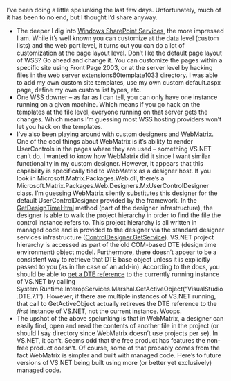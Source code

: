 I’ve been doing a little spelunking the last few days. Unfortunately,
much of it has been to no end, but I thought I’d share anyway.

-   The deeper I dig into [Windows SharePoint
    Services](http://www.microsoft.com/windowsserver2003/technologies/sharepoint/default.mspx),
    the more impressed I am. While it’s well known you can customize at
    the data level (custom lists) and the web part level, it turns out
    you can do a lot of customization at the page layout level. Don’t
    like the default page layout of WSS? Go ahead and change it. You can
    customize the pages within a specific site using Front Page 2003, or
    at the server level by hacking files in the web server
    extensions60template1033 directory. I was able to add my own custom
    site templates, use my own custom default.aspx page, define my own
    custom list types, etc.
-   One WSS downer – as far as I can tell, you can only have one
    instance running on a given machine. Which means if you go hack on
    the templates at the file level, everyone running on that server
    gets the changes. Which means I’m guessing most WSS hosting
    providers won’t let you hack on the templates.
-   I’ve also been playing around with custom designers and
    [WebMatrix](http://www.asp.net/webmatrix/default.aspx?tabIndex=4&tabId=46).
    One of the cool things about WebMatrix is it’s ability to render
    UserControls in the pages where they are used – something VS.NET
    can’t do. I wanted to know how WebMatrix did it since I want similar
    functionality in my custom designer. However, it appears that this
    capability is specifically tied to WebMatrix as a designer host. If
    you look in Microsoft.Matrix.Packages.Web.dll, there’s a
    Microsoft.Matrix.Packages.Web.Designers.MxUserControlDesigner class.
    I’m guessing WebMatrix silently substitutes this designer for the
    default UserControlDesigner provided by the framework. In the
    [GetDesignTimeHtml](http://msdn.microsoft.com/library/en-us/cpref/html/frlrfSystemWebUIDesignControlDesignerClassGetDesignTimeHtmlTopic.asp)
    method (part of the designer infrastructure), the designer is able
    to walk the project hierarchy in order to find the file the control
    instance refers to. This project hierarchy is all written in managed
    code and is provided to the designer via the standard designer
    services infrastructure
    ([ControlDesigner.GetService](http://msdn.microsoft.com/library/en-us/cpref/html/frlrfsystemcomponentmodeldesigncomponentdesignerclassgetservicetopic.asp)).
    VS.NET project hierarchy is accessed as part of the old COM-based
    DTE (design time environment) object model. Furthermore, there
    doesn’t appear to be a consistent way to retrieve that DTE base
    object unless it is explicitly passed to you (as in the case of an
    add-in). According to the docs, you should be able to [get a DTE
    reference](http://msdn.microsoft.com/library/en-us/vsintro7/html/vxconreferencingdteobject.asp)
    to the currently running instance of VS.NET by calling
    System.Runtime.InteropServices.Marshal.GetActiveObject(“VisualStudio.DTE.7.1″).
    However, if there are multiple instances of VS.NET running, that
    call to GetActiveObject actually retireves the DTE reference to the
    *first* instance of VS.NET, not the current instance. Woops.
-   The upshot of the above spelunking is that in WebMatrix, a designer
    can easily find, open and read the contents of another file in the
    project (or should I say directory since WebMatrix doesn’t use
    projects per se). In VS.NET, it can’t. Seems odd that the free
    product has features the non-free product doesn’t. Of course, some
    of that probably comes from the fact WebMatrix is simpler and built
    with managed code. Here’s to future versions of VS.NET being built
    using more (or better yet exclusively) managed code.

